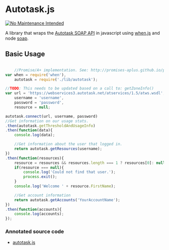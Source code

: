# Autotask.js

[![No Maintenance Intended](http://unmaintained.tech/badge.svg)](http://unmaintained.tech/)

A library that wraps the [Autotask SOAP API](https://www.autotask.net/help/content/Userguides/T_WebServicesAPIv1_5.pdf) in javascript using [when.js](https://github.com/cujojs/when) and node [soap](https://www.npmjs.org/package/soap). 

## Basic Usage

```javascript

	//Promise/A+ implementation. See: http://promises-aplus.github.io/promises-spec/
var when = require('when'), 
	autotask = require('./lib/autotask'); 

//TODO: This needs to be updated based on a call to: getZoneInfo()
var url = 'https://webservices3.autotask.net/atservices/1.5/atws.wsdl',
	username = 'username', 
	password = 'password',
	resource = null; 

autotask.connect(url, username, password)
//Get information on our usage stats. 
.then(autotask.getThresholdAndUsageInfo) 
.then(function(data){
	console.log(data);

	//Get information about the user that logged in.
	return autotask.getResources(username); 
})
.then(function(resources){
	resource = resources && resources.length === 1 ? resources[0]: null;
	if(resource === null){
		console.log('Could not find that user.');
		process.exit(); 
	} 
	console.log('Welcome ' + resource.FirstName);

	//Get account information 
	return autotask.getAccounts('YourAccountName');
})
.then(function(accounts){
	console.log(accounts); 
});

```



### Annotated source code

 - [autotask.js](http://htmlpreview.github.io/?https://github.com/BrandonBoone/Autotask.js/blob/master/docs/autotask.html)
